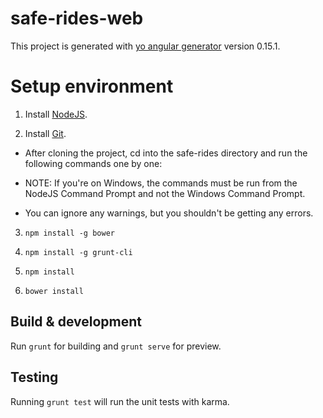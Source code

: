 # safe-rides-web

This project is generated with [yo angular generator](https://github.com/yeoman/generator-angular)
version 0.15.1.

# Setup environment

1. Install [NodeJS](https://nodejs.org/en/).

2. Install [Git](https://git-scm.com/downloads).

  - After cloning the project, cd into the safe-rides directory and run the following commands one by one:

  - NOTE: If you're on Windows, the commands must be run from the NodeJS Command Prompt and not the Windows Command Prompt.

  - You can ignore any warnings, but you shouldn't be getting any errors.

3. `npm install -g bower`

4. `npm install -g grunt-cli`

5. `npm install`

6. `bower install`

## Build & development

Run `grunt` for building and `grunt serve` for preview.

## Testing

Running `grunt test` will run the unit tests with karma.
